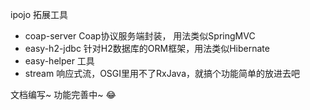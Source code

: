 
ipojo 拓展工具

* coap-server Coap协议服务端封装， 用法类似SpringMVC
* easy-h2-jdbc 针对H2数据库的ORM框架，用法类似Hibernate
* easy-helper 工具
* stream 响应式流，OSGI里用不了RxJava，就搞个功能简单的放进去吧

文档编写~ 功能完善中~ 😂